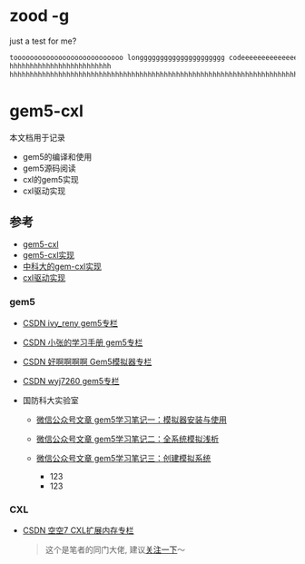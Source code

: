 
# zood -g

just a test for me?

```bash
tooooooooooooooooooooooooooo longgggggggggggggggggggg codeeeeeeeeeeeeeeeeeeeeeee tooo copy
hhhhhhhhhhhhhhhhhhhhhhhhh
hhhhhhhhhhhhhhhhhhhhhhhhhhhhhhhhhhhhhhhhhhhhhhhhhhhhhhhhhhhhhhhhhhhhhhhhhhhhhhhhhhhhhhhhhhhhhhhhhhhhhhhhhhhhhhhhhhhhhhhhhhhhhhhhhhhhhhhhhhhhhhhhhhhhhhhhhhhhhhhhhhhhhhhhhhhhhhhhhhhhhhhhhhhhhhhhhhhhhhhhhhhhhhhhhhhhhhhhhhhhhhhhh
```

# gem5-cxl

本文档用于记录

- gem5的编译和使用
- gem5源码阅读
- cxl的gem5实现
- cxl驱动实现

## 参考

- [gem5-cxl](https://github.com/ferry-hhh/gem5)
- [gem5-cxl实现](https://github.com/fadedzipper/gem5-cxl/tree/cxl.mem-dev)
- [中科大的gem-cxl实现](https://github.com/zxhero/gem5-CXL)
- [cxl驱动实现](https://github.com/zjthappy/cxl_mem_driver)

### gem5

- [CSDN ivy_reny gem5专栏](https://blog.csdn.net/ivy_reny/category_6666068.html)
- [CSDN 小张的学习手册 gem5专栏](https://blog.csdn.net/drinks_/category_11071651.html)
- [CSDN 好啊啊啊啊 Gem5模拟器专栏](https://blog.csdn.net/qq_46675545/category_12120503.html)
- [CSDN wyj7260 gem5专栏](https://blog.csdn.net/wyj7260/category_1301132.html)
- 国防科大实验室

  - [微信公众号文章 gem5学习笔记一：模拟器安装与使用](https://mp.weixin.qq.com/s/VoPI0jbAERg8VK98oVff4Q)
  - [微信公众号文章 gem5学习笔记二：全系统模拟浅析](https://mp.weixin.qq.com/s/ru61jLFNQ503Z0XMR5NvaQ)
  - [微信公众号文章 gem5学习笔记三：创建模拟系统](https://mp.weixin.qq.com/s/K8BIZb25BGVgwQG2knBhsg)

    - 123
    - 123

### CXL

- [CSDN 空空7 CXL扩展内存专栏](https://blog.csdn.net/qq_45726331/category_12220993.html)

  > 这个是笔者的同门大佬, 建议[关注一下](https://github.com/ferry-hhh)～
